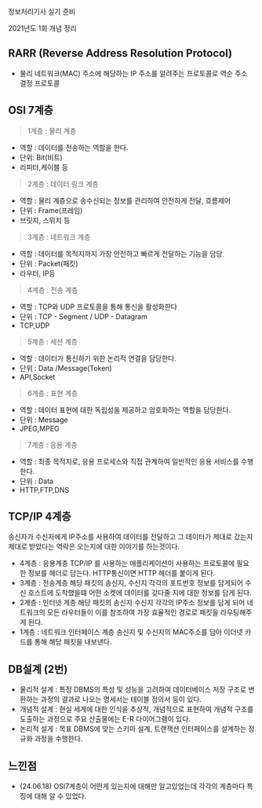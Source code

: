 정보처리기사 실기 준비

2021년도 1회 개념 정리

## RARR (Reverse Address Resolution Protocol)

- 물리 네트워크(MAC) 주소에 해당하는 IP 주소를 알려주는 프로토콜로 역순 주소 결정 프로토콜

## OSI 7계층

> 1계층 : 물리 계층
 - 역할 : 데이터를 전송하는 역할을 한다. 
 - 단위: Bit(비트)
 - 리피터,케이블 등
> 2계층 : 데이터 링크 계층
 - 역할 : 물리 계층으로 송수신되는 정보를 관리하여 안전하게 전달, 흐름제어
 - 단위 : Frame(프레임)
 - 브릿지, 스위치 등
> 3계층 : 네트워크 계층
 - 역할 : 데이터를 목적지까지 가장 안전하고 빠르게 전달하는 기능을 담당
 - 단위 : Packet(패킷)
 - 라우터, IP등
> 4계층 : 전송 계층
 - 역할 : TCP와 UDP 프로토콜을 통해 통신을 활성화한다
 - 단위 : TCP - Segment / UDP - Datagram
 - TCP,UDP
> 5계층 : 세션 계층
 - 역할 : 데이터가 통신하기 위한 논리적 연결을 담당한다.
 - 단위 : Data /Message(Token)
 - API,Socket
> 6계층 : 표현 계층
 - 역할 : 데이터 표현에 대한 독립성을 제공하고 암호화하는 역할을 담당한다.
 - 단위 : Message
 - JPEG,MPEG
> 7계층 : 응용 계층
 - 역할 : 최종 목적지로, 응용 프로세스와 직접 관계하여 일반적인 응용 서비스를 수행한다.
 - 단위 : Data
 - HTTP,FTP,DNS

## TCP/IP 4계층

송신자가 수신자에게 IP주소를 사용하여 데이터를 전달하고 그 데이터가 제대로 갔는지 제대로 받았다는 역락은 오는지에 대한 이야기를 하는것이다.


- 4계층 : 응용계층
TCP/IP 를 사용하는 애플리케이션이 사용하는 프로토콜에 필요한 정보를 헤더로 담는다. HTTP통신이면 HTTP 헤더를 붙이게 된다.
- 3계층 : 전송계층
해당 패킷의 송신지, 수신지 각각의 포트번호 정보를 담게되어 수신 호스트에 도착했을떄 어떤 소켓에 데이터를 갖다줄 지에 대한 정보를 담게 된다.
- 2계층 : 인터넷 계층
해당 패킷의 송신지 수신지 각각의 IP주소 정보를 담게 되어 네트워크의 모든 라우터들이 이를 참조하여 가장 효율적인 경로로 패킷을 라우팅해주게 된다. 
- 1계층 : 네트워크 인터페이스 계층
송신지 및 수신지의 MAC주소를 담아 이더넷 카드를 통해 해당 패킷을 내보낸다.

## DB설계 (2번)

- 물리적 설계 : 특정 DBMS의 특성 및 성능을 고려하여 데이터베이스 저장 구조로 변환하는 과정의 결과로 나오는 명세서는 테이블 정의서 등이 있다.
- 개념적 설계 : 현실 세계에 대한 인식을 추상적, 개념적으로 표현하여 개념적 구조를 도출하는 과정으로 주요 산출물에는 E-R 다이어그램이 있다.
- 논리적 설게 : 목표 DBMS에 맞는 스키마 설계, 트랜잭션 인터페이스를 설계하는 정규화 과정을 수행한다.

## 느낀점
- (24.06.18) OSI7계층이 어떤게 있는지에 대해만 알고있었는데 각각의 계층마다 특징에 대해 알 수 있었다.